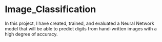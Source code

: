 # Image_Classification
In  this project, I  have created, trained, and evaluated a Neural Network model that will be able to predict digits from hand-written images with a high degree of accuracy.
